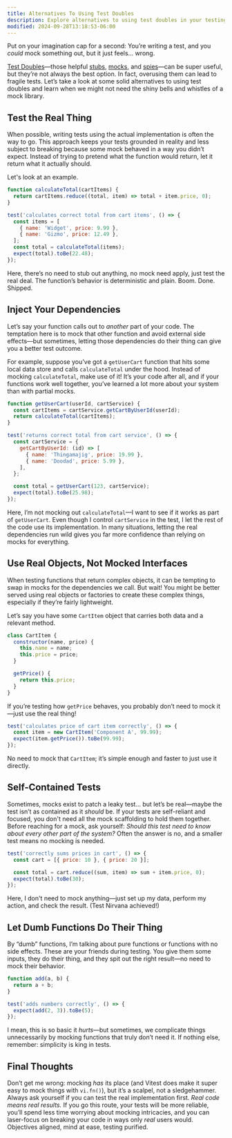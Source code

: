 ```yaml
---
title: Alternatives To Using Test Doubles
description: Explore alternatives to using test doubles in your testing strategy.
modified: 2024-09-28T13:18:53-06:00
---
```


Put on your imagination cap for a second: You’re writing a test, and you _could_ mock something out, but it just feels… wrong.

[Test Doubles](test-doubles.md)—those helpful [stubs](stubs.md), [mocks](mocks.md), and [spies](spies.md)—can be super useful, but they’re not always the best option. In fact, overusing them can lead to fragile tests. Let’s take a look at some solid alternatives to using test doubles and learn when we might not need the shiny bells and whistles of a mock library.

## Test the Real Thing

When possible, writing tests using the actual implementation is often the way to go. This approach keeps your tests grounded in reality and less subject to breaking because some mock behaved in a way you didn’t expect. Instead of trying to pretend what the function would return, let it return what it actually should.

Let's look at an example.

```javascript
function calculateTotal(cartItems) {
  return cartItems.reduce((total, item) => total + item.price, 0);
}

test('calculates correct total from cart items', () => {
  const items = [
    { name: 'Widget', price: 9.99 },
    { name: 'Gizmo', price: 12.49 },
  ];
  const total = calculateTotal(items);
  expect(total).toBe(22.48);
});
```

Here, there’s no need to stub out anything, no mock need apply, just test the real deal. The function’s behavior is deterministic and plain. Boom. Done. Shipped.

## Inject Your Dependencies

Let’s say your function calls out to _another_ part of your code. The temptation here is to mock that other function and avoid external side effects—but sometimes, letting those dependencies do their thing can give you a better test outcome.

For example, suppose you’ve got a `getUserCart` function that hits some local data store and calls `calculateTotal` under the hood. Instead of mocking `calculateTotal`, make use of it! It’s your code after all, and if your functions work well together, you’ve learned a lot more about your system than with partial mocks.

```javascript
function getUserCart(userId, cartService) {
  const cartItems = cartService.getCartByUserId(userId);
  return calculateTotal(cartItems);
}

test('returns correct total from cart service', () => {
  const cartService = {
    getCartByUserId: (id) => [
      { name: 'Thingamajig', price: 19.99 },
      { name: 'Doodad', price: 5.99 },
    ],
  };

  const total = getUserCart(123, cartService);
  expect(total).toBe(25.98);
});
```

Here, I’m not mocking out `calculateTotal`—I want to see if it works as part of `getUserCart`. Even though I control `cartService` in the test, I let the rest of the code use its implementation. In many situations, letting the real dependencies run wild gives you far more confidence than relying on mocks for everything.

## Use Real Objects, Not Mocked Interfaces

When testing functions that return complex objects, it can be tempting to swap in mocks for the dependencies we call. But wait! You might be better served using real objects or factories to create these complex things, especially if they’re fairly lightweight.

Let’s say you have some `CartItem` object that carries both data and a relevant method.

```javascript
class CartItem {
  constructor(name, price) {
    this.name = name;
    this.price = price;
  }

  getPrice() {
    return this.price;
  }
}
```

If you’re testing how `getPrice` behaves, you probably don’t need to mock it—just use the real thing!

```javascript
test('calculates price of cart item correctly', () => {
  const item = new CartItem('Component A', 99.99);
  expect(item.getPrice()).toBe(99.99);
});
```

No need to mock that `CartItem`; it’s simple enough and faster to just use it directly.

## Self-Contained Tests

Sometimes, mocks exist to patch a leaky test… but let’s be real—maybe the test isn’t as contained as it _should_ be. If your tests are self-reliant and focused, you don't need all the mock scaffolding to hold them together. Before reaching for a mock, ask yourself: _Should this test need to know about every other part of the system?_ Often the answer is no, and a smaller test means no mocking is needed.

```javascript
test('correctly sums prices in cart', () => {
  const cart = [{ price: 10 }, { price: 20 }];

  const total = cart.reduce((sum, item) => sum + item.price, 0);
  expect(total).toBe(30);
});
```

Here, I don't need to mock anything—just set up my data, perform my action, and check the result. (Test Nirvana achieved!)

## Let Dumb Functions Do Their Thing

By “dumb” functions, I’m talking about pure functions or functions with no side effects. These are your friends during testing. You give them some inputs, they do their thing, and they spit out the right result—no need to mock their behavior.

```javascript
function add(a, b) {
  return a + b;
}

test('adds numbers correctly', () => {
  expect(add(2, 3)).toBe(5);
});
```

I mean, this is so basic it _hurts_—but sometimes, we complicate things unnecessarily by mocking functions that truly don’t need it. If nothing else, remember: simplicity is king in tests.

## Final Thoughts

Don’t get me wrong: mocking _has_ its place (and Vitest does make it super easy to mock things with `vi.fn()`), but it’s a scalpel, not a sledgehammer. Always ask yourself if you can test the real implementation first. _Real code means real results._ If you go this route, your tests will be more reliable, you’ll spend less time worrying about mocking intricacies, and you can laser-focus on breaking your code in ways only _real_ users would. Objectives aligned, mind at ease, testing purified.
